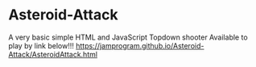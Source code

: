 # Asteroid-Attack
A very basic simple HTML and JavaScript Topdown shooter
Available to play by link below!!!
https://jamprogram.github.io/Asteroid-Attack/AsteroidAttack.html
